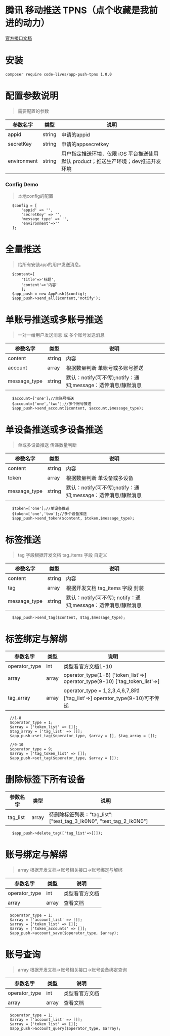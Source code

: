 # 腾讯 移动推送 TPNS（点个收藏是我前进的动力）

[官方接口文档](https://cloud.tencent.com/document/product/548/39059)
# 安装
```
composer require code-lives/app-push-tpns 1.0.0
```

# 配置参数说明
> 需要配置的参数

 | 参数名字     | 类型   | 说明                                                                                |
 | ------------ | ------ | ----------------------------------------------------------------------------------- |
 | appid        | string | 申请的appid                                                                         |
 | secretKey    | string | 申请的appsecretkey                                                                  |
 | environment  | string | 用户指定推送环境，仅限 iOS 平台推送使用 默认 product；推送生产环境；dev推送开发环境 |

 ### Config Demo
>本地config的配置
 ```
    $config = [
        'appid' => '',
        'secretKey' => '',
        'message_type' => '',
        'environment'=>''
    ];
 ```

 # 全量推送
> 给所有安装app的用户发送消息。
 ```
    $content=[
        'title'=>'标题',
        'content'=>'内容'
        ];
    $app_push = new AppPush($config);
    $app_push->send_all($content,'notify');
 ```
 # 单账号推送或多账号推送
 > 一对一给用户发送消息 或 多个账号发送消息

 | 参数名字     | 类型   | 说明                                                         |
 | ------------ | ------ | ------------------------------------------------------------ |
 | content      | string | 内容                                                         |
 | account      | array  | 根据数量判断 单账号或多账号推送                              |
 | message_type | string | 默认：notify(可不传);notify：通知;message：透传消息/静默消息 |
 ```
    $account=['one'];//单账号推送
    $account=['one','two'];//多个账号推送
    $app_push->send_account($content, $account,$message_type);
 ```
 # 单设备推送或多设备推送
 > 单或多设备推送 传递数量判断

 | 参数名字     | 类型   | 说明                                                         |
 | ------------ | ------ | ------------------------------------------------------------ |
 | content      | string | 内容                                                         |
 | token        | array  | 根据数量判断 单设备或多设备                                  |
 | message_type | string | 默认：notify(可不传);notify：通知;message：透传消息/静默消息 |
 ```
    $token=['one'];//单设备推送
    $token=['one','two'];//多个设备推送
    $app_push->send_token($content, $token,$message_type);
 ```
  # 标签推送
 > tag 字段根据开发文档 tag_items 字段 自定义

 | 参数名字     | 类型   | 说明                                                          |
 | ------------ | ------ | ------------------------------------------------------------- |
 | content      | string | 内容                                                          |
 | tag          | array  | 根据开发文档 tag_items 字段 封装                              |
 | message_type | string | 默认：notify(可不传); notify：通知;message：透传消息/静默消息 |
 ```
    $app_push->send_tag($content, $tag,$message_type);
 ```

  # 标签绑定与解绑

 | 参数名字      | 类型  | 说明                                                                            |
 | ------------- | ----- | ------------------------------------------------------------------------------- |
 | operator_type | int   | 类型看官方文档1-10                                                              |
 | array         | array | operator_type(1-8) ['token_list'=>] operator_type(9-10)    ['tag_token_list'=>] |
 | tag_array     | array | operator_type = 1,2,3,4,6,7,8时  ['tag_list'=>]   operator_type(9-10)可不传递    |

 ```
   //1-8
   $operator_type = 1;
   $array = ['token_list' => []];
   $tag_array = ['tag_list' => []];
   $app_push->set_tag($operator_type, $array = [], $tag_array = []);

   //9-10
   $operator_type = 9;
   $array = ['tag_token_list' => []];
   $app_push->set_tag($operator_type, $array = []);
 ```
   # 删除标签下所有设备

 | 参数名字     | 类型   | 说明                                                          |
 | ------------ | ------ | ------------------------------------------------------------- |
 | tag_list      | array | 待删除标签列表："tag_list": ["test_tag_3_Ik0N0", "test_tag_2_Ik0N0"]                                                          |
 
 ```
    $app_push->delete_tag(['tag_list'=>[]]);
 ```

  # 账号绑定与解绑
 > array 根据开发文档->账号相关接口->账号绑定与解绑 

 | 参数名字      | 类型  | 说明                                                                            |
 | ------------- | ----- | ------------------------------------------------------------------------------- |
 | operator_type | int   | 类型看官方文档                                                              |
 | array         | array | 查看文档|

 ```
   $operator_type = 1;
   $array = ['account_list' => []];
   $array = ['token_list' => []];
   $array = ['token_accounts' => []];
   $app_push->account_save($operator_type, $array);
 ```

  # 账号查询
 > array 根据开发文档->账号相关接口->账号设备绑定查询

 | 参数名字      | 类型  | 说明                                                                            |
 | ------------- | ----- | ------------------------------------------------------------------------------- |
 | operator_type | int   | 类型看官方文档                                                              |
 | array         | array | 查看文档 |

 ```
   $operator_type = 1;
   $array = ['account_list' => []];
   $array = ['token_list' => []];
   $app_push->account_query($operator_type, $array);
 ```
 
